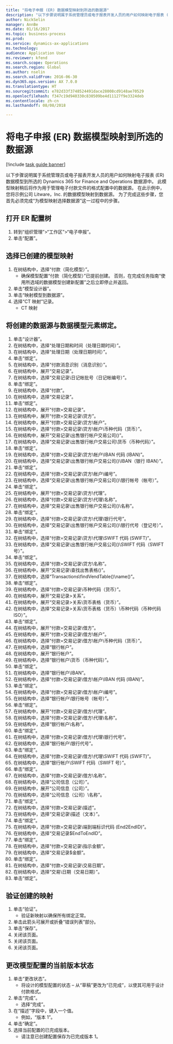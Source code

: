 ```yaml
--- 
title: "将电子申报 (ER) 数据模型映射到所选的数据源"
description: "以下步骤说明属于系统管理员或电子报表开发人员的用户如何映射电子报表 (ER) 数据模型到所选的 Dynamics 365 for Finance and Operations Enterprise Edition（2016 年 11 月）数据源中。"
author: NickSelin
manager: AnnBe
ms.date: 01/16/2017
ms.topic: business-process
ms.prod: 
ms.service: dynamics-ax-applications
ms.technology: 
audience: Application User
ms.reviewer: kfend
ms.search.scope: Operations
ms.search.region: Global
ms.author: nselin
ms.search.validFrom: 2016-06-30
ms.dyn365.ops.version: AX 7.0.0
ms.translationtype: HT
ms.sourcegitcommit: e782d33f3748524491dace28008cd9148ae70529
ms.openlocfilehash: f347c19d940330c830509be4d11127f9e3324deb
ms.contentlocale: zh-cn
ms.lasthandoff: 08/08/2018

---
```

# <a name="map-electronic-reporting-er-data-models-to-selected-data-sources"></a>将电子申报 (ER) 数据模型映射到所选的数据源

[!include [task guide banner](../../includes/task-guide-banner.md)]

以下步骤说明属于系统管理员或电子报表开发人员的用户如何映射电子报表 (ER) 数据模型到所选的 Dynamics 365 for Finance and Operations 数据源中。 此模型映射稍后将作为用于管理电子付款文件的格式配置中的数据源。 在此示例中，您将示例公司 Litware，Inc. 的数据模型映射到数据源。 为了完成这些步骤，您首先必须完成“为模型映射选择数据源”这一过程中的步骤。


## <a name="open-er-configurations-tree"></a>打开 ER 配置树
1. 转到“组织管理”>“工作区”>“电子申报”。
2. 单击“配置”。

## <a name="select-created-model-mapping"></a>选择已创建的模型映射
1. 在树结构中，选择“付款（简化模型）”。
    * 确保模型配置“付款（简化模型）”已提前创建。 否则，在完成任务指南“使用所选域的数据模型创建新配置”之后立即停止并返回。  
2. 单击“模型设计器”。
3. 单击“映射模型到数据源”。
4. 选择“CT 映射”记录。
    * CT 映射  

## <a name="bind-created-data-sources-to-data-model-elements"></a>将创建的数据源与数据模型元素绑定。
1. 单击“设计器”。
2. 在树结构中，选择“处理日期和时间（处理日期时间）”。
3. 在树结构中，选择“处理日期（处理日期时间）”。
4. 单击“绑定”。
5. 在树结构中，选择“付款消息识别（消息识别）”。
6. 在树结构中，展开“交易记录”。
7. 在树结构中，选择“交易记录\日记帐批号（日记帐编号）”。
8. 单击“绑定”。
9. 在树结构中，选择“付款”。
10. 在树结构中，选择“交易记录”。
11. 单击“绑定”。
12. 在树结构中，展开“付款=交易记录”。
13. 在树结构中，展开“付款=交易记录\贷方”。
14. 在树结构中，展开“付款=交易记录\贷方\帐户”。
15. 在树结构中，选择“付款=交易记录\贷方\帐户\币种代码（货币）”。
16. 在树结构中，展开“交易记录\出售银行帐户交易公司()”。
17. 在树结构中，选择“交易记录\出售银行帐户交易公司\货币（币种代码）”。
18. 单击“绑定”。
19. 在树结构中，选择“付款=交易记录\贷方\帐户\IBAN 代码 (IBAN)”。
20. 在树结构中，选择“交易记录\出售银行帐户交易公司()\IBAN（银行 IBAN）”。
21. 单击“绑定”。
22. 在树结构中，选择“付款=交易记录\贷方\帐户\编号”。
23. 在树结构中，选择“交易记录\出售银行帐户交易公司()\银行帐号（帐号）”。
24. 单击“绑定”。
25. 在树结构中，展开“付款=交易记录\贷方\代理”。
26. 在树结构中，选择“付款=交易记录\贷方\代理\名称”。
27. 在树结构中，选择“交易记录\出售银行帐户交易公司()\名称”。
28. 单击“绑定”。
29. 在树结构中，选择“付款=交易记录\贷方\代理\银行代号”。
30. 在树结构中，选择“交易记录\出售银行帐户交易公司()\银行代号（登记号）”。
31. 单击“绑定”。
32. 在树结构中，选择“付款=交易记录\贷方\代理\SWIFT 代码 (SWIFT)”。
33. 在树结构中，选择“交易记录\出售银行帐户交易公司()\SWIFT 代码（SWIFT 号）”。
34. 单击“绑定”。
35. 在树结构中，选择“付款=交易记录\贷方\名称”。
36. 在树结构中，展开“交易记录\查找出售表格()”。
37. 在树结构中，选择“Transactions\findVendTable()\name()”。
38. 单击“绑定”。
39. 在树结构中，选择“付款=交易记录\币种代码（货币）”。
40. 在树结构中，展开“交易记录\>关系”。
41. 在树结构中，展开“交易记录\>关系\货币表格（货币）”。
42. 在树结构中，选择“交易记录\>关系\货币表格（货币）\币种代码（币种代码 ISO）”。
43. 单击“绑定”。
44. 在树结构中，展开“付款=交易记录\借方”。
45. 在树结构中，展开“付款=交易记录\借方\帐户”。
46. 在树结构中，选择“付款=交易记录\借方\帐户\币种代码（货币）”。
47. 在树结构中，选择“银行帐户”。
48. 在树结构中，展开“银行帐户”。
49. 在树结构中，选择“银行帐户\货币（币种代码）”。
50. 单击“绑定”。
51. 在树结构中，选择“银行帐户\IBAN”。
52. 在树结构中，选择“付款=交易记录\借方\帐户\IBAN 代码 (IBAN)”。
53. 单击“绑定”。
54. 在树结构中，选择“付款=交易记录\借方\帐户\编号”。
55. 在树结构中，选择“银行帐户\银行帐号（帐号）”。
56. 单击“绑定”。
57. 在树结构中，展开“付款=交易记录\借方\代理”。
58. 在树结构中，选择“付款=交易记录\借方\代理\名称”。
59. 在树结构中，选择“银行帐户\名称”。
60. 单击“绑定”。
61. 在树结构中，选择“付款=交易记录\借方\代理\银行代号”。
62. 在树结构中，选择“银行帐户\银行代号”。
63. 单击“绑定”。
64. 在树结构中，选择“付款=交易记录\借方\代理\SWIFT 代码 (SWIFT)”。
65. 在树结构中，选择“银行帐户\SWIFT 代码（SWIFT 号）”。
66. 单击“绑定”。
67. 在树结构中，选择“付款=交易记录\借方\名称”。
68. 在树结构中，选择“公司信息（公司）”。
69. 在树结构中，展开“公司信息（公司）”。
70. 在树结构中，选择“公司信息（公司）\名称”。
71. 单击“绑定”。
72. 在树结构中，选择“付款=交易记录\描述”。
73. 在树结构中，选择“交易记录\描述（文本）”。
74. 单击“绑定”。
75. 在树结构中，选择“付款=交易记录\端到端标识代码 (End2EndID)”。
76. 在树结构中，选择“交易记录\$EndToEndID”。
77. 单击“绑定”。
78. 在树结构中，选择“付款=交易记录\指示金额”。
79. 在树结构中，选择“交易记录\$金额”。
80. 单击“绑定”。
81. 在树结构中，选择“付款=交易记录\交易日期”。
82. 在树结构中，选择“交易\日期（交易日期）”。
83. 单击“绑定”。

## <a name="validate-created-mapping"></a>验证创建的映射
1. 单击“验证”。
    * 验证新映射以确保所有绑定正常。  
2. 单击此箭头可展开或折叠“错误列表”部分。
3. 单击“保存”。
4. 关闭该页面。
5. 关闭该页面。
6. 关闭该页面。

## <a name="change-the-status-of-the-current-version-of-model-configuration"></a>更改模型配置的当前版本状态
1. 单击“更改状态”。
    * 将设计的模型配置的状态 – 从“草稿”更改为“已完成”，以使其可用于设计付款格式。  
2. 单击“完成”。
    * 选择“完成”。  
3. 在“描述”字段中，键入一个值。
    * 例如，“版本 1”。  
4. 单击“确定”。
5. 选择当前配置的已完成版本。
    * 请注意已创建配置保存为已完成版本 1。  


